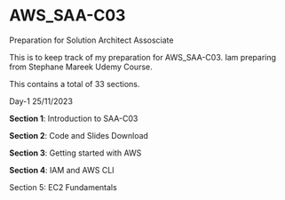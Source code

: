 # AWS_SAA-C03
Preparation for Solution Architect Assosciate


This is to keep track of my preparation for AWS_SAA-C03.
Iam preparing from Stephane Mareek Udemy Course.

This contains a total of 33 sections.

Day-1 25/11/2023

**Section 1**: Introduction to SAA-C03  

**Section 2**: Code and Slides Download

**Section 3**: Getting started with AWS

**Section 4**: IAM and AWS CLI

Section 5: EC2 Fundamentals